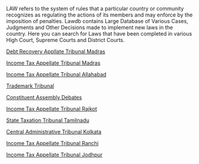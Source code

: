 LAW refers to the system of rules that a particular country or community recognizes as 
regulating the actions of its members and may enforce by the imposition of penalties.  Lawdb contains 
Large Database of Various Cases, Judgments and Other Decisions made to implement new laws in the country.
Here you can search for Laws that have been completed in various High Court, Supreme Courts
and District Courts.

<a href="https://lawdb.in/debt-recovery-appellate-tribunal-madras">Debt Recovery Appllate Tribunal Madras</a>

<a href="https://lawdb.in/income-tax-appellate-tribunal-madras">Income Tax Appellate Tribunal Madras</a>

<a href="https://lawdb.in/income-tax-appellate-tribunal-allahabad">Income Tax Appellate Tribunal Allahabad</a>

<a href="https://lawdb.in/trademark-tribunal">Trademark Tribunal</a>

<a href="https://lawdb.in/constituent-assembly-debates">Constituent Assembly Debates</a>

<a href="https://lawdb.in/income-tax-appellate-tribunal-rajkot">Income Tax Appellate Tribunal Rajkot</a>

<a href="https://lawdb.in/state-taxation-tribunal-tamil-nadu">State Taxation Tribunal Tamilnadu</a>

<a href="https://lawdb.in/central-administrative-tribunal-kolkata">Central Administrative Tribunal Kolkata</a>

<a href="https://lawdb.in/income-tax-appellate-tribunal-ranchi">Income Tax Appellate Tribunal Ranchi</a>

<a href="https://lawdb.in/central-administrative-tribunal-jodhpur">Income Tax Appellate Tribunal Jodhpur</a>
